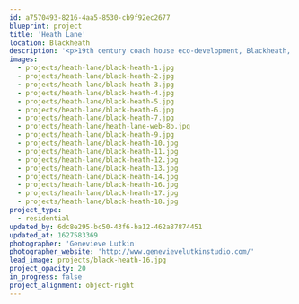 ```yaml
---
id: a7570493-8216-4aa5-8530-cb9f92ec2677
blueprint: project
title: 'Heath Lane'
location: Blackheath
description: '<p>19th century coach house eco-development, Blackheath, London. 4000sqft, 6 bedrooms, 5 bathrooms, summer house, cinema, study and gym.</p>'
images:
  - projects/heath-lane/black-heath-1.jpg
  - projects/heath-lane/black-heath-2.jpg
  - projects/heath-lane/black-heath-3.jpg
  - projects/heath-lane/black-heath-4.jpg
  - projects/heath-lane/black-heath-5.jpg
  - projects/heath-lane/black-heath-6.jpg
  - projects/heath-lane/black-heath-7.jpg
  - projects/heath-lane/heath-lane-web-8b.jpg
  - projects/heath-lane/black-heath-9.jpg
  - projects/heath-lane/black-heath-10.jpg
  - projects/heath-lane/black-heath-11.jpg
  - projects/heath-lane/black-heath-12.jpg
  - projects/heath-lane/black-heath-13.jpg
  - projects/heath-lane/black-heath-14.jpg
  - projects/heath-lane/black-heath-16.jpg
  - projects/heath-lane/black-heath-17.jpg
  - projects/heath-lane/black-heath-18.jpg
project_type:
  - residential
updated_by: 6dc8e295-bc50-43f6-ba12-462a87874451
updated_at: 1627583369
photographer: 'Genevieve Lutkin'
photographer_website: 'http://www.genevievelutkinstudio.com/'
lead_image: projects/black-heath-16.jpg
project_opacity: 20
in_progress: false
project_alignment: object-right
---
```

